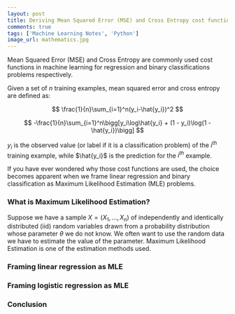 ```yaml
---
layout: post
title: Deriving Mean Squared Error (MSE) and Cross Entropy cost functions using Maximum Likelihood Estimation
comments: true
tags: ['Machine Learning Notes', 'Python']
image_url: mathematics.jpg
---
```


Mean Squared Error (MSE) and Cross Entropy are commonly used cost functions in machine learning for regression and binary classifications problems respectively.

Given a set of $n$ training examples, mean squared error and cross entropy are defined as:

$$
\frac{1}{n}\sum_{i=1}^n(y_i-\hat{y_i})^2
$$

$$
-\frac{1}{n}\sum_{i=1}^n\bigg[y_i\log\hat{y_i} + (1 - y_i)\log(1 - \hat{y_i})\bigg]
$$

$y_i$ is the observed value (or label if it is a classification problem) of the $i^{th}$ training example, while $\hat{y_i}$ is the prediction for the $i^{th}$ example.

If you have ever wondered why those cost functions are used, the choice becomes apparent when we frame linear regression and binary classification as Maximum Likelihood Estimation (MLE) problems. 

### What is Maximum Likelihood Estimation?
Suppose we have a sample $X = (X_1, ..., X_n)$ of independently and identically distributed (iid) random variables drawn from a probability distribution whose parameter $\theta$ we do not know. We often want to use the random data we have to estimate the value of the parameter. Maximum Likelihood Estimation is one of the estimation methods used.
### Framing linear regression as MLE

### Framing logistic regression as MLE

### Conclusion

